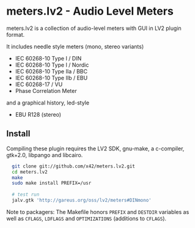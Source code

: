 meters.lv2 - Audio Level Meters
===============================

meters.lv2 is a collection of audio-level meters with GUI in LV2 plugin format.

It includes needle style meters (mono, stereo variants)

*   IEC 60268-10 Type I / DIN
*   IEC 60268-10 Type I / Nordic
*   IEC 60268-10 Type IIa / BBC
*   IEC 60268-10 Type IIb / EBU
*   IEC 60268-17 / VU
*   Phase Correlation Meter

and a graphical history, led-style

*   EBU R128 (stereo)

Install
-------

Compiling these plugin requires the LV2 SDK, gnu-make, a c-compiler,
gtk+2.0, libpango and libcairo.

```bash
  git clone git://github.com/x42/meters.lv2.git
  cd meters.lv2
  make
  sudo make install PREFIX=/usr
  
  # test run
  jalv.gtk 'http://gareus.org/oss/lv2/meters#DINmono'
```

Note to packagers: The Makefile honors `PREFIX` and `DESTDIR` variables as well
as `CFLAGS`, `LDFLAGS` and `OPTIMIZATIONS` (additions to `CFLAGS`).

